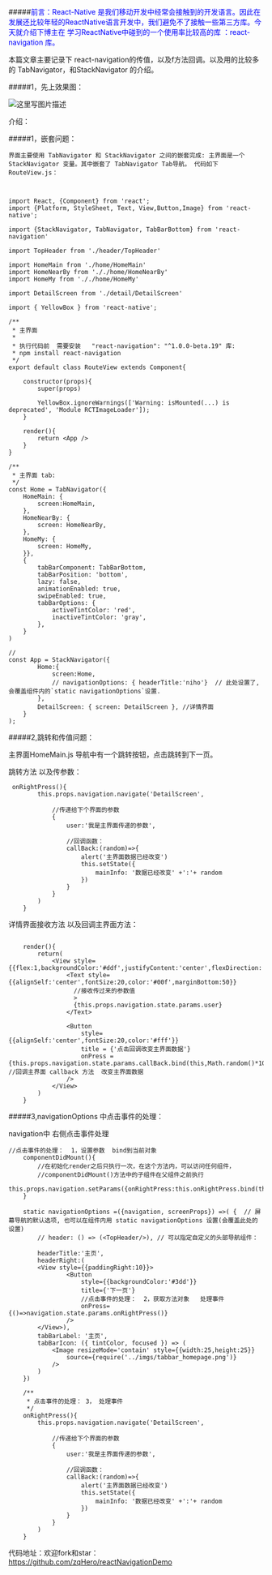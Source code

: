 

#####<font color='#00f'>前言：React-Native 是我们移动开发中经常会接触到的开发语言。因此在发展还比较年轻的ReactNative语言开发中，我们避免不了接触一些第三方库。今天就介绍下博主在 学习ReactNative中碰到的一个使用率比较高的库 ：react-navigation 库。
</font>

本篇文章主要记录下 react-navigation的传值，以及f方法回调。以及用的比较多的 TabNavigator，和StackNavigator 的介绍。

#####1，先上效果图：

![这里写图片描述](https://img-blog.csdn.net/20180827201852383?watermark/2/text/aHR0cHM6Ly9ibG9nLmNzZG4ubmV0L3UwMTMyMzMwOTc=/font/5a6L5L2T/fontsize/400/fill/I0JBQkFCMA==/dissolve/70) 

</p>
介绍：

#####1，嵌套问题：

	界面主要使用 TabNavigator 和 StackNavigator 之间的嵌套完成: 主界面是一个 StackNavigator 变量。其中嵌套了 TabNavigator Tab导航。 代码如下 RouteView.js：
```


import React, {Component} from 'react';
import {Platform, StyleSheet, Text, View,Button,Image} from 'react-native';

import {StackNavigator, TabNavigator, TabBarBottom} from 'react-navigation'

import TopHeader from './header/TopHeader'

import HomeMain from './home/HomeMain'
import HomeNearBy from '././home/HomeNearBy'
import HomeMy from '././home/HomeMy'

import DetailScreen from './detail/DetailScreen'

import { YellowBox } from 'react-native';

/**
 * 主界面  
 * 
 * 执行代码前  需要安装   "react-navigation": "^1.0.0-beta.19" 库: 
 * npm install react-navigation
 */
export default class RouteView extends Component{
    
    constructor(props){
        super(props)

        YellowBox.ignoreWarnings(['Warning: isMounted(...) is deprecated', 'Module RCTImageLoader']);
    }

    render(){
        return <App />
    }  
}

/**
 * 主界面 tab:
 */
const Home = TabNavigator({
    HomeMain: {
        screen:HomeMain,
    },
    HomeNearBy: {
        screen: HomeNearBy,
    },
    HomeMy: {
        screen: HomeMy,
    }},
    {
        tabBarComponent: TabBarBottom,
        tabBarPosition: 'bottom',
        lazy: false,
        animationEnabled: true,
        swipeEnabled: true,
        tabBarOptions: {
            activeTintColor: 'red',
            inactiveTintColor: 'gray',
        },
    }
)

//
const App = StackNavigator({
        Home:{
            screen:Home,
            // navigationOptions: { headerTitle:'niho'}  // 此处设置了, 会覆盖组件内的`static navigationOptions`设置. 
        },
        DetailScreen: { screen: DetailScreen }, //详情界面
    }
);
```

#####2,跳转和传值问题：

主界面HomeMain.js 导航中有一个跳转按钮，点击跳转到下一页。

跳转方法 以及传参数：
```
 onRightPress(){
        this.props.navigation.navigate('DetailScreen',
        
            //传递给下个界面的参数    
            {
                user:'我是主界面传递的参数',

                //回调函数：
                callBack:(random)=>{
                    alert('主界面数据已经改变')
                    this.setState({
                        mainInfo: '数据已经改变' +':'+ random
                    })
                }
            }
        )
    }
```

详情界面接收方法 以及回调主界面方法：

```

    render(){
        return(
            <View style={{flex:1,backgroundColor:'#ddf',justifyContent:'center',flexDirection:'column'}}>
                <Text style={{alignSelf:'center',fontSize:20,color:'#00f',marginBottom:50}}
                  //接收传过来的参数值
                  >
                  {this.props.navigation.state.params.user}    
                </Text>

                <Button 
                    style={{alignSelf:'center',fontSize:20,color:'#fff'}} 
                    title = {'点击回调改变主界面数据'}
                    onPress = {this.props.navigation.state.params.callBack.bind(this,Math.random()*100)}  //回调主界面 callback 方法  改变主界面数据 
                />
            </View>
        )
    }
```

#####3,navigationOptions 中点击事件的处理：

navigation中 右侧点击事件处理

```
//点击事件的处理：  1，设置参数  bind到当前对象
    componentDidMount(){
        //在初始化render之后只执行一次，在这个方法内，可以访问任何组件，
        //componentDidMount()方法中的子组件在父组件之前执行
        this.props.navigation.setParams({onRightPress:this.onRightPress.bind(this)})
    }

    static navigationOptions =({navigation, screenProps}) =>( {  // 屏幕导航的默认选项, 也可以在组件内用 static navigationOptions 设置(会覆盖此处的设置)
        // header: () => (<TopHeader/>), // 可以指定自定义的头部导航组件：

        headerTitle:'主页',
        headerRight:(
        <View style={{paddingRight:10}}>
                <Button
                    style={{backgroundColor:'#3dd'}}
                    title={'下一页'}
                    //点击事件的处理：  2，获取方法对象   处理事件
                    onPress={()=>navigation.state.params.onRightPress()}
                />
        </View>),
        tabBarLabel: '主页',
        tabBarIcon: ({ tintColor, focused }) => (
            <Image resizeMode='contain' style={{width:25,height:25}}
                source={require('../imgs/tabbar_homepage.png')}
            />
        )
    })

    /**
     * 点击事件的处理： 3， 处理事件
     */
    onRightPress(){
        this.props.navigation.navigate('DetailScreen',
        
            //传递给下个界面的参数    
            {
                user:'我是主界面传递的参数',

                //回调函数：
                callBack:(random)=>{
                    alert('主界面数据已经改变')
                    this.setState({
                        mainInfo: '数据已经改变' +':'+ random
                    })
                }
            }
        )
    }
```



代码地址：欢迎fork和star：
	https://github.com/zqHero/reactNavigationDemo

